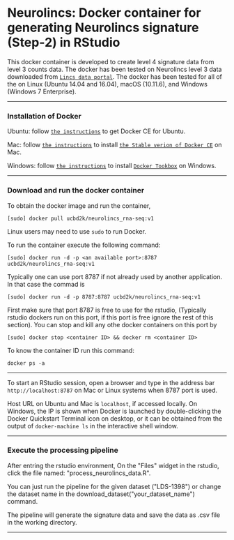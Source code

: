 # Neurolincs: Docker container for generating Neurolincs signature (Step-2) in RStudio

This docker container is developed to create level 4 signature data from level 3 counts data. The docker has been tested on Neurolincs level 3 data downloaded from [`Lincs data portal`](http://lincsportal.ccs.miami.edu/datasets/#/view/LDS-1398).
The docker has been tested for all of the on Linux (Ubuntu 14.04 and 16.04), macOS (10.11.6), and Windows (Windows 7 Enterprise). 

---
### Installation of Docker

Ubuntu: follow [`the instructions`](https://docs.docker.com/engine/installation/linux/docker-ce/ubuntu/) to get Docker CE for Ubuntu.


Mac: follow [`the instructions`](https://store.docker.com/editions/community/docker-ce-desktop-mac) to install [`the Stable verion of Docker CE`](https://download.docker.com/mac/stable/Docker.dmg) on Mac.

Windows: follow [`the instructions`](https://docs.docker.com/toolbox/toolbox_install_windows/) to install [`Docker Tookbox`](https://download.docker.com/win/stable/DockerToolbox.exe) on Windows.

---
### Download and run the docker container
To obtain the docker image and run the container,
```
[sudo] docker pull ucbd2k/neurolincs_rna-seq:v1
```
Linux users may need to use `sudo` to run Docker.

To run the container execute the following command:

```
[sudo] docker run -d -p <an available port>:8787 ucbd2k/neurolincs_rna-seq:v1
```
Typically one can use port 8787 if not already used by another application. In that case the commad is

```
[sudo] docker run -d -p 8787:8787 ucbd2k/neurolincs_rna-seq:v1
```


First make sure that port 8787 is free to use for the rstudio, (Typically rstudio dockers run on this port, if this port is free ignore the rest of this section). You can stop and kill any othe docker containers on this port by

```
[sudo] docker stop <container ID> && docker rm <container ID>
```
To know the container ID run this command:
```
docker ps -a
```
---

To start an RStudio session, open a browser and type in the address bar `http://localhost:8787` on Mac or Linux systems when 8787 port is used.

Host URL on Ubuntu and Mac is `localhost`, if accessed locally. On Windows, the IP is shown when Docker is launched by double-clicking the Docker Quickstart Terminal icon on desktop, or it can be obtained from the output of `docker-machine ls` in the interactive shell window.

---
### Execute the processing pipeline

After entring the rstudio environment, On the "Files" widget in the rstudio, click the file named: "process_neurolincs_data.R".

You can just run the pipeline for the given dataset ("LDS-1398") or change the dataset name in the download_dataset("your_dataset_name") command.

The pipeline will generate the signature data and save the data as .csv file in the working directory. 

---
